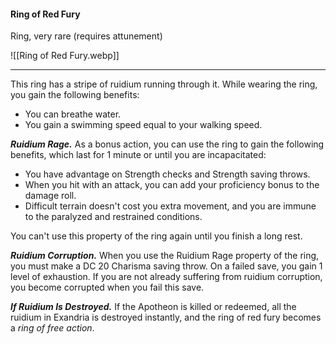 #### Ring of Red Fury

Ring, very rare (requires attunement)

![[Ring of Red Fury.webp]]

---

This ring has a stripe of ruidium running through it. While wearing the ring, you gain the following benefits:

- You can breathe water.
- You gain a swimming speed equal to your walking speed.

***Ruidium Rage.*** As a bonus action, you can use the ring to gain the following benefits, which last for 1 minute or until you are incapacitated:

- You have advantage on Strength checks and Strength saving throws.
- When you hit with an attack, you can add your proficiency bonus to the damage roll.
- Difficult terrain doesn't cost you extra movement, and you are immune to the paralyzed and restrained conditions.

You can't use this property of the ring again until you finish a long rest.

***Ruidium Corruption.*** When you use the Ruidium Rage property of the ring, you must make a DC 20 Charisma saving throw. On a failed save, you gain 1 level of exhaustion. If you are not already suffering from ruidium corruption, you become corrupted when you fail this save.

***If Ruidium Is Destroyed.*** If the Apotheon is killed or redeemed, all the ruidium in Exandria is destroyed instantly, and the ring of red fury becomes a *ring of free action*.